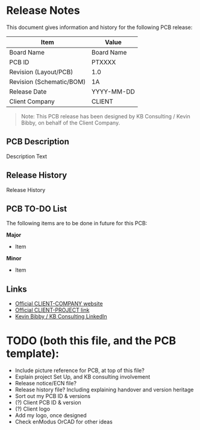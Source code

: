 # Release Notes

This document gives information and history for the following PCB release:

|Item                           |Value                          |
|-------------------------------|-------------------------------|
|Board Name                     |Board Name                     |
|PCB ID                         |PTXXXX                         |
|Revision (Layout/PCB)          |1.0                            |
|Revision (Schematic/BOM)       |1A                             |
|Release Date                   |YYYY-MM-DD                     |
|Client Company                 |CLIENT                         |

> Note: This PCB release has been designed by KB Consulting / Kevin Bibby, on behalf of the Client Company.

## PCB Description

Description Text

## Release History

Release History

## PCB TO-DO List

The following items are to be done in future for this PCB:

**Major**
- Item

**Minor**
- Item

## Links

- [Official CLIENT-COMPANY website](https://www.CLIENT-COMPANY.com/)
- [Official CLIENT-PROJECT link](https://www.CLIENT-PROJECT.com/)
- [Kevin Bibby / KB Consulting LinkedIn](https://www.linkedin.com/in/kevinbibby/)


# TODO (both this file, and the PCB template):
- Include picture reference for PCB, at top of this file?
- Explain project Set Up, and KB consulting involvement
- Release notice/ECN file?
- Release history file? Including explaining handover and version heritage
- Sort out my PCB ID & versions
- (?) Client PCB ID & version
- (?) Client logo
- Add my logo, once designed
- Check enModus OrCAD for other ideas
